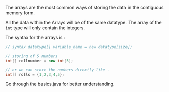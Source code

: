 The arrays are the most common ways of storing the data in the contiguous memory form.

All the data within the Arrays will be of the same datatype. The array of the `int` type will only contain the integers.

The syntax for the arrays is :

```java
// syntax datatype[] variable_name = new datatype[size];

// storing of 5 numbers
int[] rollnumber = new int[5];

// or we can store the numbers directly like -
int[] rolls = {1,2,3,4,5};

```

Go through the basics.java for better understanding.
